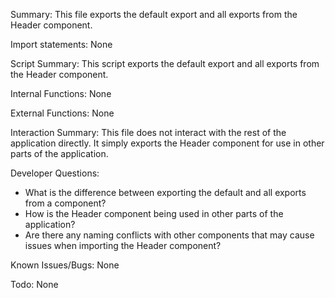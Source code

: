 Summary:
This file exports the default export and all exports from the Header component.

Import statements:
None

Script Summary:
This script exports the default export and all exports from the Header component.

Internal Functions:
None

External Functions:
None

Interaction Summary:
This file does not interact with the rest of the application directly. It simply exports the Header component for use in other parts of the application.

Developer Questions:
- What is the difference between exporting the default and all exports from a component?
- How is the Header component being used in other parts of the application?
- Are there any naming conflicts with other components that may cause issues when importing the Header component?

Known Issues/Bugs:
None

Todo:
None